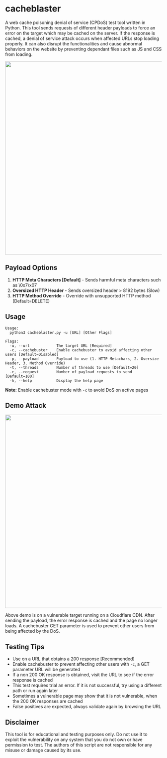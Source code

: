 # cacheblaster
A web cache poisoning denial of service (CPDoS) test tool written in Python. This tool sends requests of different header payloads to force an error on the target which may be cached on the server. If the response is cached, a denial of service attack occurs when affected URLs stop loading properly. It can also disrupt the functionalities and cause abnormal behaviors on the website by preventing dependant files such as JS and CSS from loading.

<img src="https://github.com/n0mi1k/cacheblaster/assets/28621928/3370ff1c-94cc-45da-940e-130ff76220f1" width="620">

## Payload Options
1. **HTTP Meta Characters [Default]** - Sends harmful meta characters such as \0x7\x07
2. **Oversized HTTP Header** - Sends oversized header > 8192 bytes (Slow)
3. **HTTP Method Override** - Override with unsupported HTTP method (Default=DELETE)

## Usage
```
Usage:
  python3 cacheblaster.py -u [URL] [Other Flags]

Flags:
  -u, --url            The target URL [Required]
  -c, --cachebuster    Enable cachebuster to avoid affecting other users [Default=Disabled]
  -p, --payload        Payload to use (1. HTTP Metachars, 2. Oversize Header, 3. Method Override)
  -t, --threads        Number of threads to use [Default=20]
  -r, --request        Number of payload requests to send [Default=100]
  -h, --help           Display the help page

```
**Note:** Enable cachebuster mode with `-c` to avoid DoS on active pages

## Demo Attack
<img src="https://github.com/n0mi1k/cacheblaster/assets/28621928/bf1c88e4-a100-4f96-82d4-2d6555f37dae" width="620">

Above demo is on a vulnerable target running on a Cloudflare CDN. After sending the payload, the error response is cached and the page no longer loads. A cachebuster GET parameter is used to prevent other users from being affected by the DoS.

## Testing Tips
- Use on a URL that obtains a 200 response [Recommended]
- Enable cachebuster to prevent affecting other users with `-c`, a GET parameter URL will be generated
- If a non 200 OK response is obtained, visit the URL to see if the error response is cached
- This test requires trial an error. If it is not successful, try using a different path or run again later
- Sometimes a vulnerable page may show that it is not vulnerable, when the 200 OK responses are cached
- False positives are expected, always validate again by browsing the URL

## Disclaimer

This tool is for educational and testing purposes only. Do not use it to exploit the vulnerability on any system that you do not own or have permission to test. The authors of this script are not responsible for any misuse or damage caused by its use.
